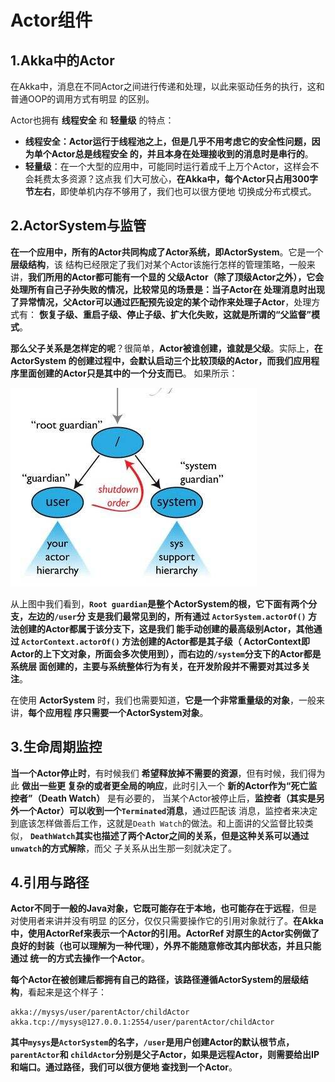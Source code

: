 Actor组件
================================================================================
## 1.Akka中的Actor
在Akka中，消息在不同Actor之间进行传递和处理，以此来驱动任务的执行，这和普通OOP的调用方式有明显
的区别。

Actor也拥有 **线程安全** 和 **轻量级** 的特点：
+ **线程安全：Actor运行于线程池之上，但是几乎不用考虑它的安全性问题，因为单个Actor总是线程安全
的，并且本身在处理接收到的消息时是串行的**。
+ **轻量级**：在一个大型的应用中，可能同时运行着成千上万个Actor，这样会不会耗费太多资源？这点我
们大可放心，**在Akka中，每个Actor只占用300字节左右**，即使单机内存不够用了，我们也可以很方便地
切换成分布式模式。

## 2.ActorSystem与监管
**在一个应用中，所有的Actor共同构成了Actor系统，即ActorSystem**。它是一个 **层级结构**，该
结构已经限定了我们对某个Actor该施行怎样的管理策略，一般来讲，**我们所用的Actor都可能有一个显的
父级Actor（除了顶级Actor之外），它会处理所有自己子孙失败的情况，比较常见的场景是：当子Actor在
处理消息时出现了异常情况，父Actor可以通过匹配预先设定的某个动作来处理子Actor**，处理方式有：
**恢复子级、重启子级、停止子级、扩大化失败，这就是所谓的“父监督”模式**。

**那么父子关系是怎样定的呢**？很简单，**Actor被谁创建，谁就是父级**。实际上，**在ActorSystem
的创建过程中，会默认启动三个比较顶级的Actor，而我们应用程序里面创建的Actor只是其中的一个分支而已**。
如果所示：

![ActorSystem层级和监管结构](img/1.jpeg)

从上图中我们看到，**`Root guardian`是整个ActorSystem的根，它下面有两个分支，左边的`/user`分
支是我们最常见到的，所有通过 `ActorSystem.actorOf()` 方法创建的Actor都属于该分支下，这是我们
能手动创建的最高级别Actor，其他通过 `ActorContext.actorOf()` 方法创建的Actor都是其子级（
ActorContext即Actor的上下文对象，所面会多次使用到），而右边的`/system`分支下的Actor都是系统层
面创建的，主要与系统整体行为有关，在开发阶段并不需要对其过多关注**。

在使用 **ActorSystem** 时，我们也需要知道，**它是一个非常重量级的对象**，一般来讲，**每个应用程
序只需要一个ActorSystem对象**。

## 3.生命周期监控
**当一个Actor停止时**，有时候我们 **希望释放掉不需要的资源**，但有时候，我们得为此 **做出一些更
复杂的或者更全局的响应**，此时引入一个 **新的Actor作为“死亡监控者”（Death Watch）** 是有必要的，
当某个Actor被停止后，**监控者（其实是另外一个Actor）可以收到一个`Terminated`消息**，通过匹配该
消息，监控者来决定到底该怎样做善后工作，这就是`Death Watch`的做法。和上面讲的父监督比较类似，
**`DeathWatch`其实也描述了两个Actor之间的关系，但是这种关系可以通过`unwatch`的方式解除**，而父
子关系从出生那一刻就决定了。

## 4.引用与路径
**Actor不同于一般的Java对象，它既可能存在于本地，也可能存在于远程**，但是对使用者来讲并没有明显
的区分，仅仅只需要操作它的引用对象就行了。**在Akka中，使用ActorRef来表示一个Actor的引用。ActorRef
对原生的Actor实例做了良好的封装（也可以理解为一种代理），外界不能随意修改其内部状态，并且只能通过
统一的方式去操作一个Actor**。

**每个Actor在被创建后都拥有自己的路径，该路径遵循ActorSystem的层级结构**，看起来是这个样子：
```
akka://mysys/user/parentActor/childActor
akka.tcp://mysys@127.0.0.1:2554/user/parentActor/childActor
```
**其中`mysys`是`ActorSystem`的名字，`/user`是用户创建Actor的默认根节点，`parentActor`和
`childActor`分别是父子Actor，如果是远程Actor，则需要给出IP和端口。通过路径，我们可以很方便地
查找到一个Actor**。
